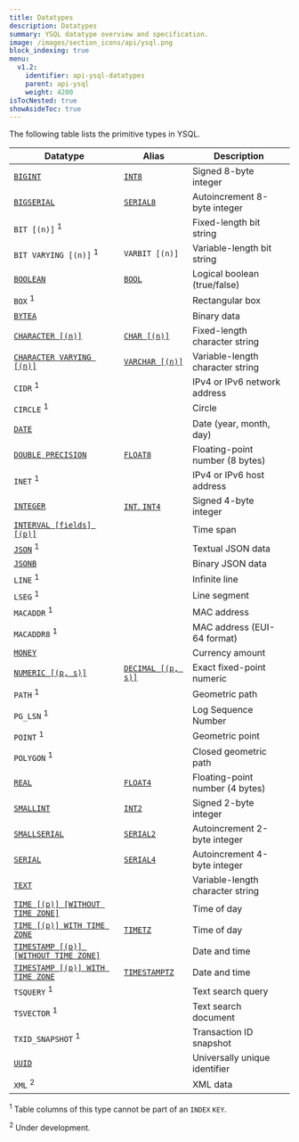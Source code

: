 ```yaml
---
title: Datatypes
description: Datatypes
summary: YSQL datatype overview and specification.
image: /images/section_icons/api/ysql.png
block_indexing: true
menu:
  v1.2:
    identifier: api-ysql-datatypes
    parent: api-ysql
    weight: 4200
isTocNested: true
showAsideToc: true
---
```


The following table lists the primitive types in YSQL.

| Datatype | Alias | Description |
|----------|-------|-------------|
| [`BIGINT`](type_numeric) | [`INT8`](type_numeric) | Signed 8-byte integer |
| [`BIGSERIAL`](type_serial) | [`SERIAL8`](type_serial) | Autoincrement 8-byte integer |
| `BIT [(n)]` <sup>1</sup> | | Fixed-length bit string |
| `BIT VARYING [(n)]` <sup>1</sup> | `VARBIT [(n)]` | Variable-length bit string |
| [`BOOLEAN`](type_bool) | [`BOOL`](type_bool) | Logical boolean (true/false) |
| `BOX` <sup>1</sup> | | Rectangular box |
| [`BYTEA`](type_binary) | | Binary data |
| [`CHARACTER [(n)]`](type_character) | [`CHAR [(n)]`](type_character) | Fixed-length character string |
| [`CHARACTER VARYING [(n)]`](type_character) | [`VARCHAR [(n)]`](type_character) | Variable-length character string |
| `CIDR` <sup>1</sup> | | IPv4 or IPv6 network address |
| `CIRCLE` <sup>1</sup> | | Circle |
| [`DATE`](type_datetime) | | Date (year, month, day) |
| [`DOUBLE PRECISION`](type_numeric) | [`FLOAT8`](type_numeric) | Floating-point number (8 bytes) |
| `INET` <sup>1</sup> | | IPv4 or IPv6 host address |
| [`INTEGER`](type_numeric) | [`INT`, `INT4`](type_numeric) | Signed 4-byte integer |
| [`INTERVAL [fields] [(p)]`](type_datetime) | | Time span |
| [`JSON`](type_json) <sup>1</sup> | | Textual JSON data |
| [`JSONB`](type_json) | | Binary JSON data |
| `LINE` <sup>1</sup> | | Infinite line |
| `LSEG` <sup>1</sup> | | Line segment |
| `MACADDR` <sup>1</sup> | | MAC address |
| `MACADDR8` <sup>1</sup> | | MAC address (EUI-64 format) |
| [`MONEY`](type_money) | | Currency amount |
| [`NUMERIC [(p, s)]`](type_numeric) | [`DECIMAL [(p, s)]`](type_numeric) | Exact fixed-point numeric |
| `PATH` <sup>1</sup> | | Geometric path |
| `PG_LSN` <sup>1</sup> | | Log Sequence Number |
| `POINT` <sup>1</sup> | | Geometric point |
| `POLYGON` <sup>1</sup> | | Closed geometric path |
| [`REAL`](type_numeric) | [`FLOAT4`](type_numeric) | Floating-point number (4 bytes) |
| [`SMALLINT`](type_numeric) | [`INT2`](type_numeric) | Signed 2-byte integer |
| [`SMALLSERIAL`](type_serial) | [`SERIAL2`](type_serial) | Autoincrement 2-byte integer |
| [`SERIAL`](type_serial) | [`SERIAL4`](type_serial) | Autoincrement 4-byte integer |
| [`TEXT`](type_character) | | Variable-length character string |
| [`TIME [(p)] [WITHOUT TIME ZONE]`](type_datetime) | | Time of day |
| [`TIME [(p)] WITH TIME ZONE`](type_datetime) | [`TIMETZ`](type_datetime) | Time of day |
| [`TIMESTAMP [(p)] [WITHOUT TIME ZONE]`](type_datetime) | | Date and time |
| [`TIMESTAMP [(p)] WITH TIME ZONE`](type_datetime) | [`TIMESTAMPTZ`](type_datetime) | Date and time |
| `TSQUERY` <sup>1</sup> | | Text search query |
| `TSVECTOR` <sup>1</sup> | | Text search document |
| `TXID_SNAPSHOT` <sup>1</sup> | | Transaction ID snapshot |
| [`UUID`](type_uuid) | | Universally unique identifier |
| `XML` <sup>2</sup> | | XML data |

<sup>1</sup> Table columns of this type cannot be part of an `INDEX` `KEY`.

<sup>2</sup> Under development.
